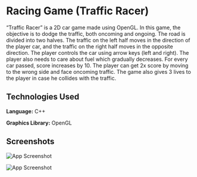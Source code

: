 
# Racing Game (Traffic Racer)

“Traffic Racer” is a 2D car game made using OpenGL. In this game, the objective is to dodge 
the traffic, both oncoming and ongoing. 
The road is divided into two halves. The traffic on the left half moves in the direction of the 
player car, and the traffic on the right half moves in the opposite direction. 
The player controls the car using arrow keys (left and right). The player also needs to care 
about fuel which gradually decreases. 
For every car passed, score increases by 10. The player can get 2x score by moving to the 
wrong side and face oncoming traffic. The game also gives 3 lives to the player in case he 
collides with the traffic.


## Technologies Used

**Language:** C++

**Graphics Library:** OpenGL

  
## Screenshots

![App Screenshot](https://user-images.githubusercontent.com/68856038/128658807-de8e5918-a7c4-43e2-85f1-bfea1e477ef0.png)


![App Screenshot](https://user-images.githubusercontent.com/68856038/128658868-41d7ab65-e4e9-4762-a69b-05ce749e85b9.png)


  
